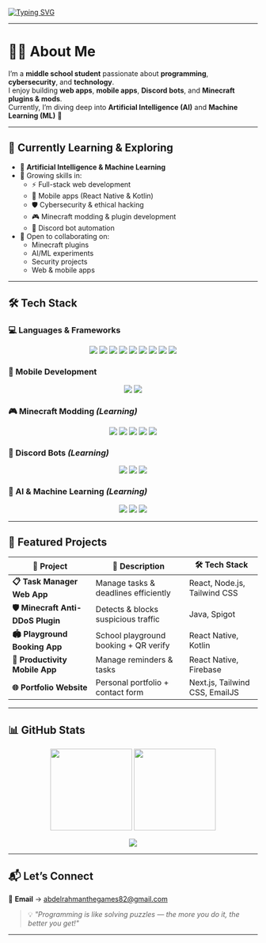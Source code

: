 <!-- Animated Typing Header -->
[![Typing SVG](https://readme-typing-svg.demolab.com?font=Fira+Code&size=28&pause=1000&color=00F7FF&center=true&vCenter=true&width=800&lines=%F0%9F%91%8B+Hi%2C+I'm+Abdelrahman+Moharram;🚀+Passionate+Programmer;💻+Full+Stack+Developer;🛡️+Cybersecurity+Enthusiast;🤖+AI+%26+ML+Learner)](https://git.io/typing-svg)

---

# 👨‍💻 About Me  
I’m a **middle school student** passionate about **programming**, **cybersecurity**, and **technology**.  
I enjoy building **web apps**, **mobile apps**, **Discord bots**, and **Minecraft plugins & mods**.  
Currently, I’m diving deep into **Artificial Intelligence (AI)** and **Machine Learning (ML)** 🚀  

---

## 🚀 Currently Learning & Exploring  
- 🔭 **Artificial Intelligence & Machine Learning**  
- 🌱 Growing skills in:  
  - ⚡ Full-stack web development  
  - 📱 Mobile apps (React Native & Kotlin)  
  - 🛡️ Cybersecurity & ethical hacking  
  - 🎮 Minecraft modding & plugin development  
  - 🤖 Discord bot automation  
- 🤝 Open to collaborating on:  
  - Minecraft plugins  
  - AI/ML experiments  
  - Security projects  
  - Web & mobile apps  

---

## 🛠️ Tech Stack  

### 💻 Languages & Frameworks  
<p align="center">
  <img src="https://img.shields.io/badge/Java-%23ED8B00?style=for-the-badge&logo=openjdk&logoColor=white" />
  <img src="https://img.shields.io/badge/Python-3670A0?style=for-the-badge&logo=python&logoColor=white" />
  <img src="https://img.shields.io/badge/HTML5-E34F26?style=for-the-badge&logo=html5&logoColor=white" />
  <img src="https://img.shields.io/badge/CSS3-1572B6?style=for-the-badge&logo=css3&logoColor=white" />
  <img src="https://img.shields.io/badge/JavaScript-F7DF1E?style=for-the-badge&logo=javascript&logoColor=black" />
  <img src="https://img.shields.io/badge/TypeScript-007ACC?style=for-the-badge&logo=typescript&logoColor=white" />
  <img src="https://img.shields.io/badge/React-20232A?style=for-the-badge&logo=react&logoColor=61DAFB" />
  <img src="https://img.shields.io/badge/Next.js-000000?style=for-the-badge&logo=next.js&logoColor=white" />
  <img src="https://img.shields.io/badge/Express.js-000000?style=for-the-badge&logo=express&logoColor=white" />
</p>

### 📱 Mobile Development  
<p align="center">
  <img src="https://img.shields.io/badge/React_Native-20232A?style=for-the-badge&logo=react&logoColor=61DAFB" />
  <img src="https://img.shields.io/badge/Kotlin-7F52FF?style=for-the-badge&logo=kotlin&logoColor=white" />
</p>

### 🎮 Minecraft Modding *(Learning)*  
<p align="center">
  <img src="https://img.shields.io/badge/Spigot-FFA500?style=for-the-badge" />
  <img src="https://img.shields.io/badge/Bukkit-FF9900?style=for-the-badge" />
  <img src="https://img.shields.io/badge/Paper-white?style=for-the-badge" />
  <img src="https://img.shields.io/badge/Forge-333333?style=for-the-badge" />
  <img src="https://img.shields.io/badge/Fabric-5F5F5F?style=for-the-badge" />
</p>

### 🤖 Discord Bots *(Learning)*  
<p align="center">
  <img src="https://img.shields.io/badge/Node.js-339933?style=for-the-badge&logo=node.js&logoColor=white" />
  <img src="https://img.shields.io/badge/Discord.js-5865F2?style=for-the-badge&logo=discord&logoColor=white" />
  <img src="https://img.shields.io/badge/Discord.py-7289DA?style=for-the-badge&logo=discord&logoColor=white" />
</p>

### 🧠 AI & Machine Learning *(Learning)*  
<p align="center">
  <img src="https://img.shields.io/badge/TensorFlow-FF6F00?style=for-the-badge&logo=tensorflow&logoColor=white" />
  <img src="https://img.shields.io/badge/Keras-D00000?style=for-the-badge&logo=keras&logoColor=white" />
  <img src="https://img.shields.io/badge/Scikit--learn-F7931E?style=for-the-badge&logo=scikit-learn&logoColor=white" />
</p>

---

## 💼 Featured Projects  

| 🚀 Project | 📝 Description | 🛠️ Tech Stack |
|------------|---------------|----------------|
| **📋 Task Manager Web App** | Manage tasks & deadlines efficiently | React, Node.js, Tailwind CSS |
| **🛡️ Minecraft Anti-DDoS Plugin** | Detects & blocks suspicious traffic | Java, Spigot |
| **🏟️ Playground Booking App** | School playground booking + QR verify | React Native, Kotlin |
| **📱 Productivity Mobile App** | Manage reminders & tasks | React Native, Firebase |
| **🌐 Portfolio Website** | Personal portfolio + contact form | Next.js, Tailwind CSS, EmailJS |

---

## 📊 GitHub Stats  

<p align="center">
  <img src="https://github-readme-stats.vercel.app/api?username=AbdelrahmanM1&show_icons=true&theme=radical" height="165" />
  <img src="https://github-readme-streak-stats.herokuapp.com?user=AbdelrahmanM1&theme=radical&hide_border=true" height="165" />
</p>

<p align="center">
  <img src="https://github-readme-stats.vercel.app/api/top-langs/?username=AbdelrahmanM1&layout=compact&theme=radical" />
</p>

---

## 📬 Let’s Connect  

📧 **Email** → [abdelrahmanthegames82@gmail.com](mailto:abdelrahmanthegames82@gmail.com)  

> 💡 *"Programming is like solving puzzles — the more you do it, the better you get!"*  

---
